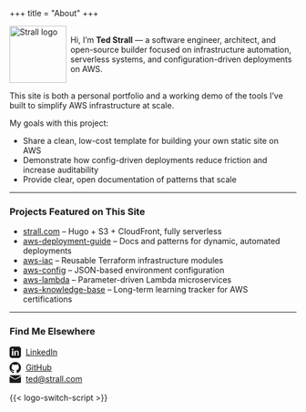 +++
title = "About"
+++

<p style="display: flex; align-items: center; gap: 0.5em;">
  <img
    class="theme-switch-logo"
    src="/assets/logo/logo-512x512.png"
    data-light="/assets/logo/logo-512x512.png"
    data-dark="/assets/logo/logo-512x512-inverted.png"
    style="width: 100px;"
    alt="Strall logo">
  <span>Hi, I’m <b>Ted Strall</b> — a software engineer, architect, and open-source builder focused on infrastructure automation, serverless systems, and configuration-driven deployments on AWS.</span>
</p>

This site is both a personal portfolio and a working demo of the tools I’ve built to simplify AWS infrastructure at scale.

My goals with this project:

- Share a clean, low-cost template for building your own static site on AWS
- Demonstrate how config-driven deployments reduce friction and increase auditability
- Provide clear, open documentation of patterns that scale

---

### Projects Featured on This Site

- [strall.com](https://strall.com) – Hugo + S3 + CloudFront, fully serverless
- [aws-deployment-guide](https://github.com/tstrall/aws-deployment-guide) – Docs and patterns for dynamic, automated deployments
- [aws-iac](https://github.com/tstrall/aws-iac) – Reusable Terraform infrastructure modules
- [aws-config](https://github.com/tstrall/aws-config) – JSON-based environment configuration
- [aws-lambda](https://github.com/tstrall/aws-lambda) – Parameter-driven Lambda microservices
- [aws-knowledge-base](https://github.com/tstrall/aws-knowledge-base) – Long-term learning tracker for AWS certifications

---

### Find Me Elsewhere

<ul style="list-style: none; padding-left: 0;">
  <li style="display: flex; align-items: center; gap: 0.6em; margin-bottom: 0.5em;">
    <svg xmlns="http://www.w3.org/2000/svg" width="20" height="20" viewBox="0 0 24 24" fill="currentColor">
      <path d="M19 0h-14c-2.76 0-5 2.24-5 5v14c0 2.76 2.24 5 5 5h14c2.76 
      0 5-2.24 5-5v-14c0-2.76-2.24-5-5-5zm-11 19h-3v-10h3v10zm-1.5-11.3c-.97 
      0-1.75-.79-1.75-1.75s.78-1.75 1.75-1.75c.96 0 1.75.78 1.75 
      1.75s-.78 1.75-1.75 1.75zm13.5 11.3h-3v-5.6c0-1.34-.03-3.07-1.87-3.07-1.87 
      0-2.16 1.46-2.16 2.97v5.7h-3v-10h2.89v1.37h.04c.4-.76 
      1.37-1.56 2.82-1.56 3.02 0 3.57 1.99 3.57 4.58v5.61z"/>
    </svg>
    <a href="https://www.linkedin.com/in/ted-strall-1057b44/" target="_blank" rel="noopener">
      LinkedIn
    </a>
  </li>

  <li style="display: flex; align-items: center; gap: 0.6em;">
    <svg xmlns="http://www.w3.org/2000/svg" width="20" height="20" viewBox="0 0 24 24" fill="currentColor">
      <path d="M12 0c-6.63 0-12 5.37-12 12 0 5.3 3.438 9.8 8.205 
      11.387.6.113.82-.258.82-.577v-2.234c-3.338.726-4.033-1.416-4.033-1.416-.546-1.387-1.333-1.756-1.333-1.756-1.089-.745.082-.729.082-.729 
      1.205.084 1.84 1.236 1.84 1.236 1.07 1.834 2.807 1.304 
      3.492.997.107-.775.418-1.305.76-1.605-2.665-.304-5.467-1.334-5.467-5.933 
      0-1.311.469-2.381 1.236-3.221-.124-.303-.535-1.524.117-3.176 
      0 0 1.008-.322 3.3 1.23a11.52 11.52 0 0 1 3-.404c1.02.005 
      2.047.137 3 .404 2.291-1.552 3.297-1.23 3.297-1.23.653 
      1.653.242 2.874.118 3.176.77.84 1.235 1.91 
      1.235 3.221 0 4.61-2.807 5.625-5.48 5.921.43.372.823 1.103.823 
      2.222v3.293c0 .322.218.694.825.576 4.765-1.59 
      8.2-6.086 8.2-11.386 0-6.63-5.37-12-12-12z"/>
    </svg>
    <a href="https://github.com/tstrall" target="_blank" rel="noopener">
      GitHub
    </a>
  </li>

  <li style="display: flex; align-items: center; gap: 0.6em;">
    <svg xmlns="http://www.w3.org/2000/svg" width="20" height="20" fill="currentColor" viewBox="0 0 24 24">
      <path d="M12 13.065 0 6.75v10.5C0 19.096.903 20 2.014 20h19.972A2.016 
      2.016 0 0 0 24 17.25V6.75l-12 6.315zm11.77-8.191A2.01 2.01 0 0 0 21.986 
      4H2.014a2.01 2.01 0 0 0-1.784.874L12 11.875l11.77-7.001z"/>
    </svg>
    <a href="mailto:ted@strall.com">ted@strall.com</a>
  </li>
</ul>

{{< logo-switch-script >}}
